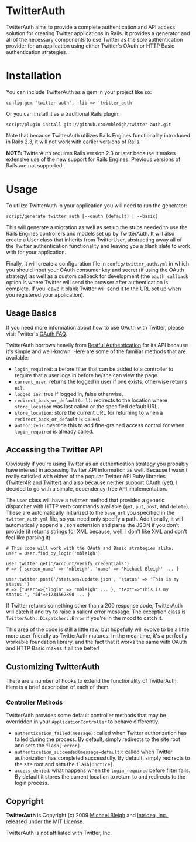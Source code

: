 TwitterAuth
===========

TwitterAuth aims to provide a complete authentication and API access solution for creating Twitter applications in Rails. It provides a generator and all of the necessary components to use Twitter as the sole authentication provider for an application using either Twitter's OAuth or HTTP Basic authentication strategies.

Installation
============

You can include TwitterAuth as a gem in your project like so:

    config.gem 'twitter-auth', :lib => 'twitter_auth'

Or you can install it as a traditional Rails plugin:

    script/plugin install git://github.com/mbleigh/twitter-auth.git

Note that because TwitterAuth utilizes Rails Engines functionality introduced in Rails 2.3, it will not work with earlier versions of Rails.

**NOTE:** TwitterAuth requires Rails version 2.3 or later because it makes extensive use of the new support for Rails Engines. Previous versions of Rails are not supported.

Usage
=====

To utilize TwitterAuth in your application you will need to run the generator:

    script/generate twitter_auth [--oauth (default) | --basic]

This will generate a migration as well as set up the stubs needed to use the Rails Engines controllers and models set up by TwitterAuth. It will also create a User class that inherits from TwitterUser, abstracting away all of the Twitter authentication functionality and leaving you a blank slate to work with for your application. 

Finally, it will create a configuration file in `config/twitter_auth.yml` in which you should input your OAuth consumer key and secret (if using the OAuth strategy) as well as a custom callback for development (the `oauth_callback` option is where Twitter will send the browser after authentication is complete. If you leave it blank Twitter will send it to the URL set up when you registered your application).

Usage Basics
------------

If you need more information about how to use OAuth with Twitter, please visit Twitter's [OAuth FAQ](http://apiwiki.twitter.com/OAuth-FAQ).

TwitterAuth borrows heavily from [Restful Authentication](http://github.com/technoweenie/restful-authentication) for its API because it's simple and well-known. Here are some of the familiar methods that are available:

* `login_required`: a before filter that can be added to a controller to require that a user logs in before he/she can view the page.
* `current_user`: returns the logged in user if one exists, otherwise returns `nil`.
* `logged_in?`: true if logged in, false otherwise.
* `redirect_back_or_default(url)`: redirects to the location where `store_location` was last called or the specified default URL.
* `store_location`: store the current URL for returning to when a `redirect_back_or_default` is called.
* `authorized?`: override this to add fine-grained access control for when `login_required` is already called.

Accessing the Twitter API
-------------------------

Obviously if you're using Twitter as an authentication strategy you probably have interest in accessing Twitter API information as well. Because I wasn't really satisfied with either of the popular Twitter API Ruby libraries ([Twitter4R](http://twitter4r.rubyforge.org) and [Twitter](http://twitter.rubyforge.org)) and also because neither support OAuth (yet), I decided to go with a simple, dependency-free API implementation.

The `User` class will have a `twitter` method that provides a generic dispatcher with HTTP verb commands available (`get`, `put`, `post`, and `delete`). These are automatically initialized to the `base_url` you specified in the `twitter_auth.yml` file, so you need only specify a path. Additionally, it will automatically append a .json extension and parse the JSON if you don't provide (it returns strings for XML because, well, I don't like XML and don't feel like parsing it).

    # This code will work with the OAuth and Basic strategies alike.
    user = User.find_by_login('mbleigh')

    user.twitter.get('/account/verify_credentials')
    # => {'screen_name' => 'mbleigh', 'name' => 'Michael Bleigh' ... }

    user.twitter.post('/statuses/update.json', 'status' => 'This is my status.')
    # => {"user"=>{"login" => "mbleigh" ... }, "text"=>"This is my status.", "id"=>1234567890 ... }

If Twitter returns something other than a 200 response code, TwitterAuth will catch it and try to raise a salient error message. The exception class is `TwitterAuth::Dispatcher::Error` if you're in the mood to catch it.

This area of the code is still a little raw, but hopefully will evolve to be a little more user-friendly as TwitterAuth matures. In the meantime, it's a perfectly workable foundation library, and the fact that it works the same with OAuth and HTTP Basic makes it all the better!

Customizing TwitterAuth
-----------------------

There are a number of hooks to extend the functionality of TwitterAuth. Here is a brief description of each of them.

### Controller Methods

TwitterAuth provides some default controller methods that may be overridden in your `ApplicationController` to behave differently.

* `authentication_failed(message)`: called when Twitter authorization has failed during the process. By default, simply redirects to the site root and sets the `flash[:error]`.
* `authentication_succeeded(message=default)`: called when Twitter authorization has completed successfully. By default, simply redirects to the site root and sets the `flash[:notice]`.
* `access_denied`: what happens when the `login_required` before filter fails. By default it stores the current location to return to and redirects to the login process.


Copyright
---------

**TwitterAuth** is Copyright (c) 2009 [Michael Bleigh](http://www.mbleigh.com) and [Intridea, Inc.](http://www.intridea.com/), released under the MIT License.

TwitterAuth is not affiliated with Twitter, Inc.
